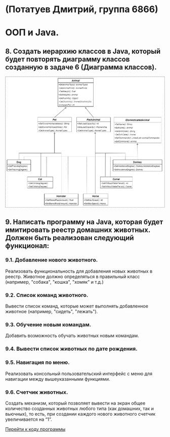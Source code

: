 # (Потатуев Дмитрий, группа 6866)
# ООП и Java.

## 8. Создать иерархию классов в Java, который будет повторять диаграмму классов созданную в задаче 6 (Диаграмма классов).

![class-diagram](ClassDiagram/app_class_diagram.png)

## 9. Написать программу на Java, которая будет имитировать реестр домашних животных. Должен быть реализован следующий функционал:

### 9.1. Добавление нового животного.
Реализовать функциональность для добавления новых животных в реестр. Животное должно определяться в правильный класс (например, "собака", "кошка", "хомяк" и т.д.)

### 9.2. Список команд животного.
Вывести список команд, которые может выполнять добавленное животное (например, "сидеть", "лежать").

### 9.3. Обучение новым командам.
Добавить возможность обучать животных новым командам.

### 9.4. Вывести список животных по дате рождения.

### 9.5. Навигация по меню.
Реализовать консольный пользовательский интерфейс с меню для навигации между вышеуказанными функциями.

### 9.6. Счетчик животных.
Создать механизм, который позволяет вывести на экран общее количество созданных животных любого типа (как домашних, так и вьючных), то есть, при создании каждого нового животного счетчик увеличивается на “1”.

[Перейти к коду программы](https://github.com/PDV-geekbrains/The-final-task-of-the-first-year-of-study/tree/master/OOP_Java/App)